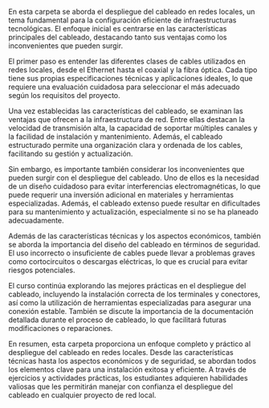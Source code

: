 En esta carpeta se aborda el despliegue del cableado en redes locales, un tema fundamental para la configuración eficiente de infraestructuras tecnológicas. El enfoque inicial es centrarse en las características principales del cableado, destacando tanto sus ventajas como los inconvenientes que pueden surgir.

El primer paso es entender las diferentes clases de cables utilizados en redes locales, desde el Ethernet hasta el coaxial y la fibra óptica. Cada tipo tiene sus propias especificaciones técnicas y aplicaciones ideales, lo que requiere una evaluación cuidadosa para seleccionar el más adecuado según los requisitos del proyecto.

Una vez establecidas las características del cableado, se examinan las ventajas que ofrecen a la infraestructura de red. Entre ellas destacan la velocidad de transmisión alta, la capacidad de soportar múltiples canales y la facilidad de instalación y mantenimiento. Además, el cableado estructurado permite una organización clara y ordenada de los cables, facilitando su gestión y actualización.

Sin embargo, es importante también considerar los inconvenientes que pueden surgir con el despliegue del cableado. Uno de ellos es la necesidad de un diseño cuidadoso para evitar interferencias electromagnéticas, lo que puede requerir una inversión adicional en materiales y herramientas especializadas. Además, el cableado extenso puede resultar en dificultades para su mantenimiento y actualización, especialmente si no se ha planeado adecuadamente.

Además de las características técnicas y los aspectos económicos, también se aborda la importancia del diseño del cableado en términos de seguridad. El uso incorrecto o insuficiente de cables puede llevar a problemas graves como cortocircuitos o descargas eléctricas, lo que es crucial para evitar riesgos potenciales.

El curso continúa explorando las mejores prácticas en el despliegue del cableado, incluyendo la instalación correcta de los terminales y conectores, así como la utilización de herramientas especializadas para asegurar una conexión estable. También se discute la importancia de la documentación detallada durante el proceso de cableado, lo que facilitará futuras modificaciones o reparaciones.

En resumen, esta carpeta proporciona un enfoque completo y práctico al despliegue del cableado en redes locales. Desde las características técnicas hasta los aspectos económicos y de seguridad, se abordan todos los elementos clave para una instalación exitosa y eficiente. A través de ejercicios y actividades prácticas, los estudiantes adquieren habilidades valiosas que les permitirán manejar con confianza el despliegue del cableado en cualquier proyecto de red local.
